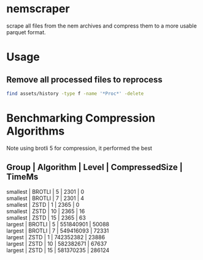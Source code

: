 # nemscraper
scrape all files from the nem archives and compress them to a more usable parquet format.

# Usage
## Remove all processed files to reprocess
```bash
find assets/history -type f -name '*Proc*' -delete
```

## 

# Benchmarking Compression Algorithms

Note using brotli 5 for compression, it performed the best

Group      | Algorithm    | Level | CompressedSize  | TimeMs    
-----------------------------------------------------------------
smallest   | BROTLI       | 5     | 2301            | 0         
smallest   | BROTLI       | 7     | 2301            | 4         
smallest   | ZSTD         | 1     | 2365            | 0         
smallest   | ZSTD         | 10    | 2365            | 16        
smallest   | ZSTD         | 15    | 2365            | 63        
largest    | BROTLI       | 5     | 551840901       | 50088     
largest    | BROTLI       | 7     | 549416093       | 72331     
largest    | ZSTD         | 1     | 742352382       | 23886     
largest    | ZSTD         | 10    | 582382671       | 67637     
largest    | ZSTD         | 15    | 581370235       | 286124    